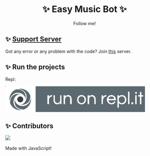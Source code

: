 <h1 align="center"> ✨ Easy Music Bot ✨ </h1>
<p align="center">Follow me!</p>

## ✨ [Support Server](https://discord.gg/a9SHDpD)
Got any error or any problem with the code? Join [this](https://discord.gg/a9SHDpD) server.

## ✨ Run the projects
Repl:

[![Run on Repl.it](https://github.com/DavidCavallaro/Bot-Musica/blob/main/replit.PNG?raw=true)](https://repl.it/github/DavidCavallaro/Bot-Musica)
## ✨ Contributors
<a href="https://github.com/DavidCavallaro/Bot-Musica/graphs/contributors">
  <img src="https://contributors-img.web.app/image?repo=DavidCavallaro/Bot-Musica" />
</a>

Made with JavaScript!